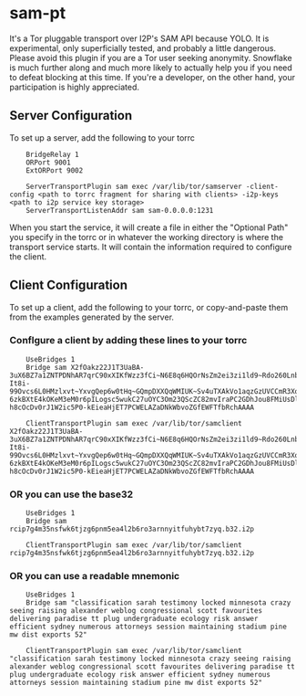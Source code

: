 sam-pt
======

It's a Tor pluggable transport over I2P's SAM API because YOLO. It is
experimental, only superficially tested, and probably a little dangerous. Please
avoid this plugin if you are a Tor user seeking anonymity. Snowflake is much
further along and much more likely to actually help you if you need to defeat
blocking at this time. If you're a developer, on the other hand, your
participation is highly appreciated.

Server Configuration
--------------------

To set up a server, add the following to your torrc

        BridgeRelay 1
        ORPort 9001
        ExtORPort 9002

        ServerTransportPlugin sam exec /var/lib/tor/samserver -client-config <path to torrc fragment for sharing with clients> -i2p-keys <path to i2p service key storage>
        ServerTransportListenAddr sam sam-0.0.0.0:1231

When you start the service, it will create a file in either the "Optional Path"
you specify in the torrc or in whatever the working directory is where the
transport service starts. It will contain the information required to configure
the client.

Client Configuration
--------------------

To set up a client, add the following to your torrc, or copy-and-paste them from
the examples generated by the server.


### Conflgure a client by adding these lines to your torrc

        UseBridges 1
        Bridge sam X2fOakz22J1T3UaBA-3uX6BZ7a1ZNTPDNhAR7qrC90xXIKfWzz3fCi~N6E8q6HQOrNsZm2ei3zi1ld9~Rdo260Lnb6M~~gYARKvAwvUkUi5IkABS~D1sWYY4~eXRBn5mKzq4RsZpLpFr6G6ydkEdP6hHt8LuxbYYwMwUTr3JIaM31ueYLwS9CHtYo3yPGWCnN2CJXNX6dCMIehHF9t~yjgbc-It8i-99Ovcs6L0HMzlxvt~YxvgQep6w0tHq~GQmpDXXQqWMIUK~Sv4uTXAkVo1aqzGzUVCCmR3XoLwI99J~658LS3XCQv~GyhDhZO779a3rSSJwe5GcL3BXFUt13Vsfb1-6zkBXtE4kOKeM3eM0r6pILogsc5wukC27uOYC3Om23QScZC82mvIraPC2GDhJou8FMiUsDlOt4KliSuhXUzEsR9yGfcbPR67h6whh7ARMPQR-h8cOcDv0rJ1W2ic5P0-kEieaHjET7PCWELAZaDNkWbvoZGfEWFTfbRchAAAA

        ClientTransportPlugin sam exec /var/lib/tor/samclient X2fOakz22J1T3UaBA-3uX6BZ7a1ZNTPDNhAR7qrC90xXIKfWzz3fCi~N6E8q6HQOrNsZm2ei3zi1ld9~Rdo260Lnb6M~~gYARKvAwvUkUi5IkABS~D1sWYY4~eXRBn5mKzq4RsZpLpFr6G6ydkEdP6hHt8LuxbYYwMwUTr3JIaM31ueYLwS9CHtYo3yPGWCnN2CJXNX6dCMIehHF9t~yjgbc-It8i-99Ovcs6L0HMzlxvt~YxvgQep6w0tHq~GQmpDXXQqWMIUK~Sv4uTXAkVo1aqzGzUVCCmR3XoLwI99J~658LS3XCQv~GyhDhZO779a3rSSJwe5GcL3BXFUt13Vsfb1-6zkBXtE4kOKeM3eM0r6pILogsc5wukC27uOYC3Om23QScZC82mvIraPC2GDhJou8FMiUsDlOt4KliSuhXUzEsR9yGfcbPR67h6whh7ARMPQR-h8cOcDv0rJ1W2ic5P0-kEieaHjET7PCWELAZaDNkWbvoZGfEWFTfbRchAAAA

### OR you can use the base32

        UseBridges 1
        Bridge sam rcip7g4m35nsfwk6tjzg6pnm5ea4l2b6ro3arnnyitfuhybt7zyq.b32.i2p

        ClientTransportPlugin sam exec /var/lib/tor/samclient rcip7g4m35nsfwk6tjzg6pnm5ea4l2b6ro3arnnyitfuhybt7zyq.b32.i2p

### OR you can use a readable mnemonic

        UseBridges 1
        Bridge sam "classification sarah testimony locked minnesota crazy seeing raising alexander weblog congressional scott favourites delivering paradise tt plug undergraduate ecology risk answer efficient sydney numerous attorneys session maintaining stadium pine mw dist exports 52"

        ClientTransportPlugin sam exec /var/lib/tor/samclient "classification sarah testimony locked minnesota crazy seeing raising alexander weblog congressional scott favourites delivering paradise tt plug undergraduate ecology risk answer efficient sydney numerous attorneys session maintaining stadium pine mw dist exports 52"
